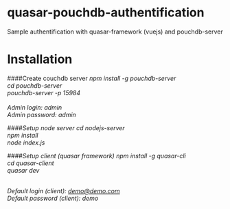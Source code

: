 # quasar-pouchdb-authentification
Sample authentification with quasar-framework (vuejs) and pouchdb-server

# Installation

####Create couchdb server
 <i>npm install -g pouchdb-server<i><br>
<i>cd pouchdb-server</i><br>
<i>pouchdb-server -p 15984</i><br><br>
Admin login: <i>admin</i> <br>
Admin password: <i>admin</i> 

####Setup node server
<i>cd nodejs-server</i><br>
<i>npm install</i><br>
<i>node index.js</i><br>

####Setup client (quasar framework)
<i>npm install -g quasar-cli</i><br>
<i>cd  quasar-client</i><br>
<i>quasar dev</i><br><br>

Default login (client): <i>demo@demo.com</i> <br>
Default password (client): <i>demo</i> <br>




